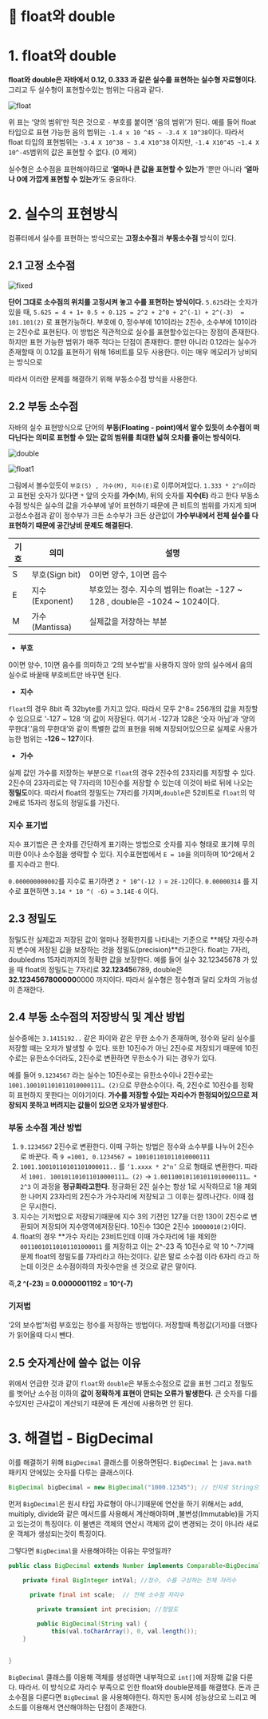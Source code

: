 # **📌** float와 double

# 1. float와 double

**float와 double은 자바에서 0.12, 0.333 과 같은 실수를 표현하는 실수형 자료형이다.** 그리고 두 실수형이 표현할수있는 범위는 다음과 같다.

![float](https://github.com/princenim/TIL/assets/59499600/0e6199d9-5ace-4c62-a201-278ee116d1e8)

위 표는 ‘양의 범위’만 적은 것으로 `-` 부호를 붙이면 ‘음의 범위’가 된다. 예를 들어 float 타입으로 표현 가능한 음의 범위는 `-1.4 x 10 ^45 ~ -3.4 X 10^38`이다.  따라서 float 타입의 표현범위는 `-3.4 X 10^38 ~ 3.4 X10^38` 이지만, `-1.4 X10^45 ~1.4 X 10^-45`범위의 값은 표현할 수 없다. (0 제외)

실수형은 소수점을 표현해야하므로 ‘**얼마나 큰 값을 표현할 수 있는가** ’뿐만 아니라 ‘**얼마나 0에 가깝게 표현할 수 있는가**’도 중요하다.

# 2. 실수의 표현방식

컴퓨터에서 실수를 표현하는 방식으로는 **고정소수점**과 **부동소수점** 방식이 있다.

## 2.1 고정 소수점

![fixed](https://github.com/princenim/TIL/assets/59499600/766bef2f-9d1d-4b70-9ffe-c717c3a8b727)

**단어 그대로 소수점의 위치를 고정시켜 놓고 수를 표현하는 방식이다.**
`5.625`라는 숫자가 있을 때,  `5.625 = 4 + 1+ 0.5 + 0.125 = 2^2 + 2^0 + 2^(-1) + 2^(-3)  = 101.101(2)` 로 표현가능하다.
부호에 0, 정수부에 101이라는 2진수, 소수부에 101이라는 2진수로 표현된다. 이 방법은 직관적으로 실수를 표현할수있는다는 장점이 존재한다. 하지만 표현 가능한 범위가 매주 적다는 단점이 존재한다. 뿐만 아니라  0.12라는 실수가 존재할때 이 0.12를 표현하기 위해 16비트를 모두 사용한다. 이는 매우 메모리가 낭비되는 방식으로

따라서 이러한 문제를 해결하기 위해 부동소수점 방식을 사용한다.

## 2.2 부동 소수점

자바의 실수 표현방식으로 단어의 **부동(Floating - point)에서 알수 있듯이 소수점이 떠다닌다는 의미로 표현할 수 있는 값의 범위를 최대한 넓혀 오차를 줄이는 방식이다.**

![double](https://github.com/princenim/TIL/assets/59499600/e98a111b-fa12-4289-b120-19d25f88773a)

![float1](https://github.com/princenim/TIL/assets/59499600/69980e80-9823-4e7a-82fc-776e5fb22612)



그림에서 볼수있듯이 `부호(S) , 가수(M), 지수(E)`로 이루어져있다.
`1.333 * 2^n`이라고 표현된 숫자가 있다면  `*` 앞의 숫자를 **가수**(M), 뒤의 숫자를 **지수(E)** 라고 한다
부동소수점 방식은 실수의 값을 가수부에 넣어 표현하기 때문에 큰 비트의 범위를 가지게 되며 고정소수점과 같이 정수부가 크든 소수부가 크든 상관없이 **가수부내에서 전체 실수를 다 표현하기 때문에 공간낭비 문제도 해결된다.**

| 기호 | 의미 | 설명 |
| --- | --- | --- |
| S | 부호(Sign bit) | 0이면 양수, 1이면 음수 |
| E | 지수(Exponent) | 부호있는 정수. 지수의 범위는 float는 -127 ~ 128 , double은 -1024 ~ 1024이다.  |
| M | 가수(Mantissa) | 실제값을 저장하는 부분  |
- **부호**

0이면 양수, 1이면 음수를 의미하고 ‘2의 보수법’을 사용하지 않아 양의 실수에서 음의 실수로 바꿀때 부호비트만 바꾸면 된다.

- **지수**

`float`의 경우 8bit 즉 32byte를 가지고 있다. 따라서 모두 2^8= 256개의 값을 저장할 수 있으므로 ‘-127 ~ 128 ‘의 값이 저장된다. 여기서 -127과 128은 ‘숫자 아님’과 ‘양의 무한대’.’음의 무한대’와 같이 특별한 값의 표현을 위해 저장되어있으므로 실제로 사용가능한 범위는  **-126 ~ 127**이다.

- **가수**

실제 값인 가수를 저장하는 부분으로 `float`의 경우 2진수의 23자리를 저장할 수 있다. 2진수의 23자리로는 약 7자리의 10진수를 저장할 수 있는데 이것이 바로 뒤에 나오는 **정밀도**이다. 따라서 float의 정밀도는 7자리를 가지며,`double`은 52비트로 `float`의 약 2배로 15자리 정도의 정밀도를 가진다.

### 지수 표기법

지수 표기법은 큰 숫자를 간단하게 표기하는 방법으로 숫자를 지수 형태로 표기해 무의미한 0이나 소수점을 생략할 수 있다. 지수표현법에서 `E = 10`을 의미하며 10^2에서 2를 지수라고 한다.

`0.000000000002`를 지수로 표기하면  `2 * 10^(-12 )` = `2E-12`이다.
`0.00000314` 를 지수로 표현하면 `3.14 * 10 ^( -6)` = `3.14E-6` 이다.

## 2.3 정밀도

정밀도란 실제값과 저장된 값이 얼마나 정확한지를 나타내는 기준으로 **해당 자릿수까지 변수에 저장된 값을 보장하는 것을 정밀도(precision)**라고한다.  float는 7자리, doubledms 15자리까지의 정확한 값을 보장한다.
예를 들어 실수 32.12345678 가 있을 때 float의 정밀도는 7자리로 **32.12345**6789, double은 **32.1234567800000**0000 까지이다.  따라서 실수형은 정수형과 달리 오차의 가능성이 존재한다.

## 2.4 부동 소수점의 저장방식 및 계산 방법

실수중에는 `3.1415192..` 같은 파이와 같은 무한 소수가 존재하며, 정수와 달리 실수를 저장할 때는 오차가 발생할 수 있다. 또한 10진수가 아닌 2진수로 저장되기 때문에 10진수로는 유한소수더라도, 2진수로 변환하면 무한소수가 되는 경우가 있다.

예를 들어 `9.1234567` 라는 실수는 10진수로는 유한소수이나 2진수로는`1001.100101101011010000111… (2)`으로 무한소수이다. 즉,  2진수로  10진수를 정확히 표현하지 못한다는 이야기이다. **가수를 저장할 수있는 자리수가 한정되어있으므로 저장되지 못하고 버려지는 값들이 있으면 오차가 발생한다.**

### 부동 소수점 계산 방법

1. `9.1234567` 2진수로 변환한다. 이때 구하는 방법은 정수와 소수부를 나누어 2진수로 바꾼다. 즉 `9 =1001, 0.1234567 = 100101101011010000111`
2. `1001.10010110101101000011..` 를 `‘1.xxxx * 2^n’` 으로 형태로 변환한다. 따라서 `1001. 100101101011010000111… (2)` → `1.001100101101011010000111… * 2^3` 이 과정을 **정규화라고한다**.  정규화된 2진 실수는 항상 1로 시작하므로 1을 제외한 나머지 23자리의 2진수가 가수자리에 저장되고 그 이후는 잘려나간다. 이때 점은 무시한다.
3.  지수는 기저법으로 저장되기때문에 지수 3의 기전인 127을 더한 130이 2진수로 변환되어 저장되어 지수영역에저장된다.  10진수 130은 2진수 `10000010(2)`이다.
4. float의 경우 **가수 자리는 23비트인데 이때 가수자리에 1을 제외한  `00110010110101101000011` 를 저장하고 이는 2^-23 즉 10진수로 약 10 ^-7기때문제  float의 정밀도를 7자리라고 하는것이다. 같은 말로 소수점 이라 6자리 라고 하는데 이것은 소수점이하의 자릿수만을 센 것으로 같은 말이다.

즉,**2 ^(-23) = 0.0000001192 = 10^(-7)**

### 기저법

‘2의 보수법’처럼 부호있는 정수를 저장하는 방법이다. 저장할때 특정값(기저)를 더했다가 읽어올때 다시 뺀다.

## 2.5 숫자계산에 쓸수 없는 이유

위에서 언급한 것과 같이 `float`와 `double`은 부동소수점으로 값을 표현 그리고 정밀도를 벗어난 소수점 이하의 **값이 정확하게 표현이 안되는 오류가 발생한다.** 큰 숫자를 다를 수있지만 근사값이 계산되기 때문에 돈 계산에 사용하면 안 된다.

# 3. 해결법 - BigDecimal

이를 해결하기 위해 `BigDecimal` 클래스를 이용하면된다. `BigDecimal` 는 `java.math` 패키지 안에있는 숫자를 다루는 클래스이다.

```java
BigDecimal bigDecimal = new BigDecimal("1000.12345"); // 인자로 String으로 넘겨주어야한다. 
```

먼저 `BigDecimal`은 원시 타입 자료형이 아니기때문에 연산을 하기 위해서는 add, muitiply, divide와 같은 메서드를 사용해서 계산해야하며 ,불변성(Immutable)을 가지고 있는것이 특징이다. 이 불변은 객체의 연산시 객체의 값이 변경되는 것이 아니라 새로운 객체가 생성되는것이 특징이다.



그렇다면 `BigDecimal`을 사용해야하는 이유는 무엇일까?

```java
public class BigDecimal extends Number implements Comparable<BigDecimal> {

    private final BigInteger intVal; //정수, 수를 구성하는 전체 자리수
   
	  private final int scale;  // 전체 소수점 자리수

		private transient int precision; //정밀도

		public BigDecimal(String val) {
	        this(val.toCharArray(), 0, val.length());
    }

		
}
```

`BigDecimal` 클래스를 이용해 객체를 생성하면 내부적으로 `int[]`에 저장해 값을 다룬다. 따라서. 이 방식으로 자리수 부족으로 인한 float와 double문제를 해결했다.  돈과 큰 소수점을 다룬다면 `BigDecimal` 을 사용해야한다.  하지만 동시에 성능상으로 느리고 메소드를 이용해서 연산해야하는 단점이 존재한다.